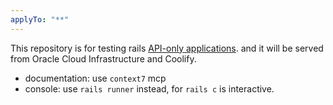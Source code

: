 ```yaml
---
applyTo: "**"
---
```


This repository is for testing rails [API-only applications](https://guides.rubyonrails.org/api_app.html).
and it will be served from Oracle Cloud Infrastructure and Coolify.

- documentation: use `context7` mcp
- console: use `rails runner` instead, for `rails c` is interactive.
